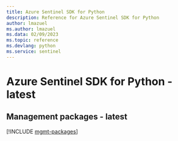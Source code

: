 ```yaml
---
title: Azure Sentinel SDK for Python
description: Reference for Azure Sentinel SDK for Python
author: lmazuel
ms.author: lmazuel
ms.data: 02/09/2023
ms.topic: reference
ms.devlang: python
ms.service: sentinel
---
```

# Azure Sentinel SDK for Python - latest

## Management packages - latest
[!INCLUDE [mgmt-packages](sentinel-mgmt-index.md)]